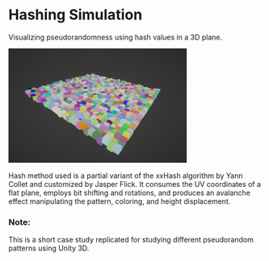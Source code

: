 # Hashing Simulation
Visualizing pseudorandomness using hash values in a 3D plane.
 
<img src="/Assets/PNG/hashing-example.PNG" alt="Hashing Visualization" style="width: 70%"> 

Hash method used is a partial variant of the xxHash algorithm by Yann Collet and customized by Jasper Flick. It consumes the UV coordinates of a flat plane, employs bit shifting and rotations, and produces an avalanche effect manipulating the pattern, coloring, and height displacement.


### Note:
This is a short case study replicated for studying different pseudorandom patterns using Unity 3D.
